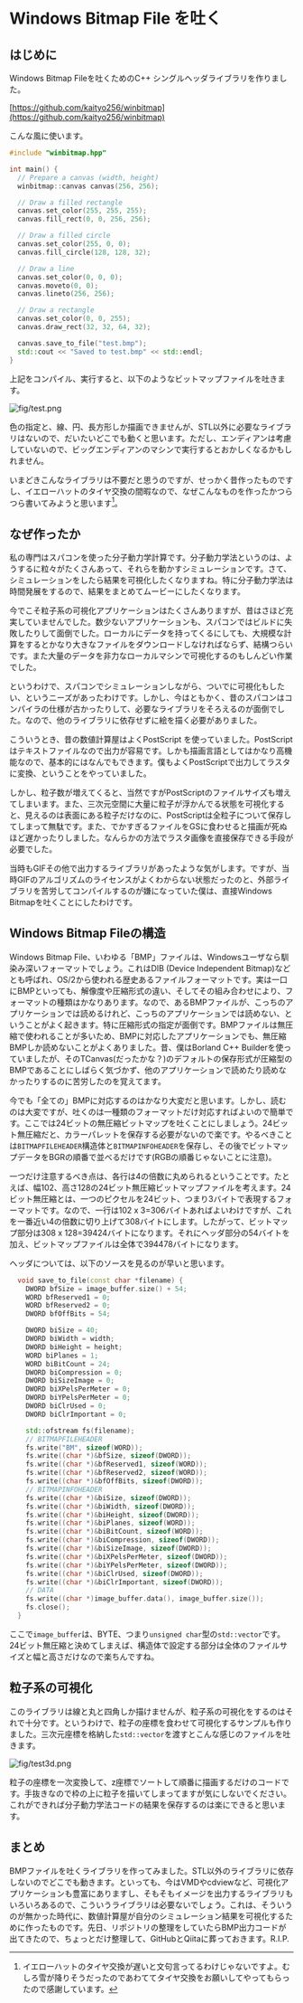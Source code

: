 # Windows Bitmap File を吐く

## はじめに

Windows Bitmap Fileを吐くためのC++ シングルヘッダライブラリを作りました。

[https://github.com/kaityo256/winbitmap](https://github.com/kaityo256/winbitmap)

こんな風に使います。

```cpp
#include "winbitmap.hpp"

int main() {
  // Prepare a canvas (width, height)
  winbitmap::canvas canvas(256, 256);

  // Draw a filled rectangle
  canvas.set_color(255, 255, 255);
  canvas.fill_rect(0, 0, 256, 256);

  // Draw a filled circle
  canvas.set_color(255, 0, 0);
  canvas.fill_circle(128, 128, 32);

  // Draw a line
  canvas.set_color(0, 0, 0);
  canvas.moveto(0, 0);
  canvas.lineto(256, 256);

  // Draw a rectangle
  canvas.set_color(0, 0, 255);
  canvas.draw_rect(32, 32, 64, 32);

  canvas.save_to_file("test.bmp");
  std::cout << "Saved to test.bmp" << std::endl;
}
```

上記をコンパイル、実行すると、以下のようなビットマップファイルを吐きます。

![fig/test.png](fig/test.png)

色の指定と、線、円、長方形しか描画できませんが、STL以外に必要なライブラリはないので、だいたいどこでも動くと思います。ただし、エンディアンは考慮していないので、ビッグエンディアンのマシンで実行するとおかしくなるかもしれません。

いまどきこんなライブラリは不要だと思うのですが、せっかく昔作ったものですし、イエローハットのタイヤ交換の間暇なので、なぜこんなものを作ったかつらつら書いてみようと思います[^1]。

[^1]: イエローハットのタイヤ交換が遅いと文句言ってるわけじゃないですよ。むしろ雪が降りそうだったのであわててタイヤ交換をお願いしてやってもらったので感謝しています。

## なぜ作ったか

私の専門はスパコンを使った分子動力学計算です。分子動力学法というのは、ようするに粒々がたくさんあって、それらを動かすシミュレーションです。さて、シミュレーションをしたら結果を可視化したくなりますね。特に分子動力学法は時間発展をするので、結果をまとめてムービーにしたくなります。

今でこそ粒子系の可視化アプリケーションはたくさんありますが、昔はさほど充実していませんでした。数少ないアプリケーションも、スパコンではビルドに失敗したりして面倒でした。ローカルにデータを持ってくるにしても、大規模な計算をするとかなり大きなファイルをダウンロードしなければならず、結構つらいです。また大量のデータを非力なローカルマシンで可視化するのもしんどい作業でした。

というわけで、スパコンでシミュレーションしながら、ついでに可視化もしたい、というニーズがあったわけです。しかし、今はともかく、昔のスパコンはコンパイラの仕様が古かったりして、必要なライブラリをそろえるのが面倒でした。なので、他のライブラリに依存せずに絵を描く必要がありました。

こういうとき、昔の数値計算屋はよくPostScript を使っていました。PostScriptはテキストファイルなので出力が容易です。しかも描画言語としてはかなり高機能なので、基本的にはなんでもできます。僕もよくPostScriptで出力してラスタに変換、ということをやっていました。

しかし、粒子数が増えてくると、当然ですがPostScriptのファイルサイズも増えてしまいます。また、三次元空間に大量に粒子が浮かんでる状態を可視化すると、見えるのは表面にある粒子だけなのに、PostScriptは全粒子について保存してしまって無駄です。また、でかすぎるファイルをGSに食わせると描画が死ぬほど遅かったりしました。なんらかの方法でラスタ画像を直接保存できる手段が必要でした。

当時もGIFその他で出力するライブラリがあったような気がします。ですが、当時GIFのアルゴリズムのライセンスがよくわからない状態だったのと、外部ライブラリを苦労してコンパイルするのが嫌になっていた僕は、直接Windows Bitmapを吐くことにしたわけです。

## Windows Bitmap Fileの構造

Windows Bitmap File、いわゆる「BMP」ファイルは、Windowsユーザなら馴染み深いフォーマットでしょう。これはDIB (Device Independent Bitmap)などとも呼ばれ、OS/2から使われる歴史あるファイルフォーマットです。実は一口にBMPといっても、解像度や圧縮形式の違い、そしてその組み合わせにより、フォーマットの種類はかなりあります。なので、あるBMPファイルが、こっちのアプリケーションでは読めるけれど、こっちのアプリケーションでは読めない、ということがよく起きます。特に圧縮形式の指定が面倒です。BMPファイルは無圧縮で使われることが多いため、BMPに対応したアプリケーションでも、無圧縮BMPしか読めないことがよくありました。昔、僕はBorland C++ Builderを使っていましたが、そのTCanvas(だったかな？)のデフォルトの保存形式が圧縮型のBMPであることにしばらく気づかず、他のアプリケーションで読めたり読めなかったりするのに苦労したのを覚えてます。

今でも「全ての」BMPに対応するのはかなり大変だと思います。しかし、読むのは大変ですが、吐くのは一種類のフォーマットだけ対応すればよいので簡単です。ここでは24ビットの無圧縮ビットマップを吐くことにしましょう。24ビット無圧縮だと、カラーパレットを保存する必要がないので楽です。やるべきことは`BITMAPFILEHEADER`構造体と`BITMAPINFOHEADER`を保存し、その後でビットマップデータをBGRの順番で並べるだけです(RGBの順番じゃないことに注意)。

一つだけ注意するべき点は、各行は4の倍数に丸められるということです。たとえば、幅102、高さ128の24ビット無圧縮ビットマップファイルを考えます。24ビット無圧縮とは、一つのピクセルを24ビット、つまり3バイトで表現するフォーマットです。なので、一行は102 x 3=306バイトあればよいわけですが、これを一番近い4の倍数に切り上げて308バイトにします。したがって、ビットマップ部分は308 x 128=39424バイトになります。それにヘッダ部分の54バイトを加え、ビットマップファイルは全体で394478バイトになります。

ヘッダについては、以下のソースを見るのが早いと思います。

```cpp
  void save_to_file(const char *filename) {
    DWORD bfSize = image_buffer.size() + 54;
    WORD bfReserved1 = 0;
    WORD bfReserved2 = 0;
    DWORD bfOffBits = 54;

    DWORD biSize = 40;
    DWORD biWidth = width;
    DWORD biHeight = height;
    WORD biPlanes = 1;
    WORD biBitCount = 24;
    DWORD biCompression = 0;
    DWORD biSizeImage = 0;
    DWORD biXPelsPerMeter = 0;
    DWORD biYPelsPerMeter = 0;
    DWORD biClrUsed = 0;
    DWORD biClrImportant = 0;

    std::ofstream fs(filename);
    // BITMAPFILEHEADER
    fs.write("BM", sizeof(WORD));
    fs.write((char *)&bfSize, sizeof(DWORD));
    fs.write((char *)&bfReserved1, sizeof(WORD));
    fs.write((char *)&bfReserved2, sizeof(WORD));
    fs.write((char *)&bfOffBits, sizeof(DWORD));
    // BITMAPINFOHEADER
    fs.write((char *)&biSize, sizeof(DWORD));
    fs.write((char *)&biWidth, sizeof(DWORD));
    fs.write((char *)&biHeight, sizeof(DWORD));
    fs.write((char *)&biPlanes, sizeof(WORD));
    fs.write((char *)&biBitCount, sizeof(WORD));
    fs.write((char *)&biCompression, sizeof(DWORD));
    fs.write((char *)&biSizeImage, sizeof(DWORD));
    fs.write((char *)&biXPelsPerMeter, sizeof(DWORD));
    fs.write((char *)&biYPelsPerMeter, sizeof(DWORD));
    fs.write((char *)&biClrUsed, sizeof(DWORD));
    fs.write((char *)&biClrImportant, sizeof(DWORD));
    // DATA
    fs.write((char *)image_buffer.data(), image_buffer.size());
    fs.close();
  }
```

ここで`image_buffer`は、BYTE、つまり`unsigned char`型の`std::vector`です。24ビット無圧縮と決めてしまえば、構造体で設定する部分は全体のファイルサイズと幅と高さだけなので楽ちんですね。

## 粒子系の可視化

このライブラリは線と丸と四角しか描けませんが、粒子系の可視化をするのはそれで十分です。というわけで、粒子の座標を食わせて可視化するサンプルも作りました。三次元座標を格納した`std::vector`を渡すとこんな感じのファイルを吐きます。

![fig/test3d.png](fig/test3d.png)

粒子の座標を一次変換して、z座標でソートして順番に描画するだけのコードです。手抜きなので枠の上に粒子を描いてしまってますが気にしないでください。これができれば分子動力学法コードの結果を保存するのは楽にできると思います。

## まとめ

BMPファイルを吐くライブラリを作ってみました。STL以外のライブラリに依存しないのでどこでも動きます。といっても、今はVMDやcdviewなど、可視化アプリケーションも豊富にありますし、そもそもイメージを出力するライブラリもいろいろあるので、こういうライブラリは必要ないでしょう。これは、そういうのが無かった時代に、数値計算屋が自分のシミュレーション結果を可視化するために作ったものです。先日、リポジトリの整理をしていたらBMP出力コードが出てきたので、ちょっとだけ整理して、GitHubとQiitaに葬っておきます。R.I.P.
